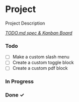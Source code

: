 # Project

Project Description

<em>[TODO.md spec & Kanban Board](https://bit.ly/3fCwKfM)</em>

### Todo

- [ ] Make a custom slash menu
- [ ] Create a custom toggle block
- [ ] Create a custom pdf block

### In Progress

### Done ✓
